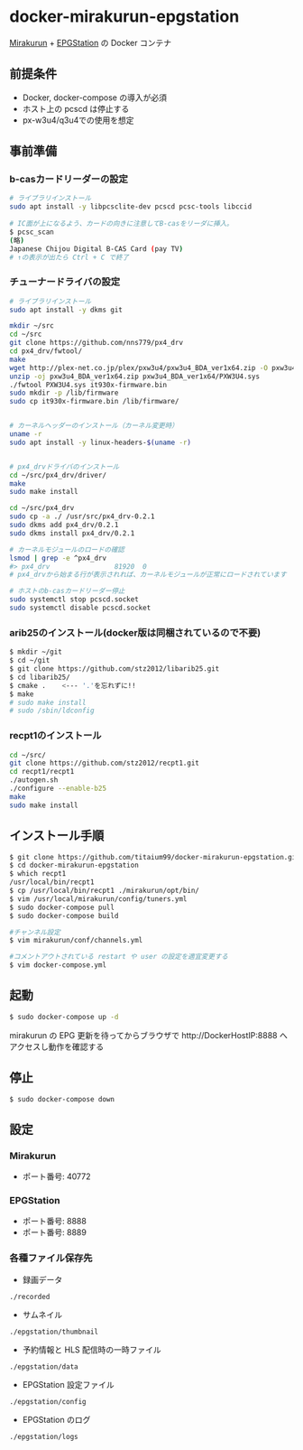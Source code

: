 # docker-mirakurun-epgstation
[Mirakurun](https://github.com/Chinachu/Mirakurun) + [EPGStation](https://github.com/l3tnun/EPGStation) の Docker コンテナ

## 前提条件
- Docker, docker-compose の導入が必須
- ホスト上の pcscd は停止する
- px-w3u4/q3u4での使用を想定

## 事前準備
### b-casカードリーダーの設定
```sh
# ライブラリインストール
sudo apt install -y libpcsclite-dev pcscd pcsc-tools libccid
 
# IC面が上になるよう、カードの向きに注意してB-casをリーダに挿入。
$ pcsc_scan
(略)
Japanese Chijou Digital B-CAS Card (pay TV)
# ↑の表示が出たら Ctrl + C で終了
```

### チューナードライバの設定
```sh
# ライブラリインストール
sudo apt install -y dkms git

mkdir ~/src
cd ~/src
git clone https://github.com/nns779/px4_drv
cd px4_drv/fwtool/
make
wget http://plex-net.co.jp/plex/pxw3u4/pxw3u4_BDA_ver1x64.zip -O pxw3u4_BDA_ver1x64.zip
unzip -oj pxw3u4_BDA_ver1x64.zip pxw3u4_BDA_ver1x64/PXW3U4.sys
./fwtool PXW3U4.sys it930x-firmware.bin
sudo mkdir -p /lib/firmware
sudo cp it930x-firmware.bin /lib/firmware/


# カーネルヘッダーのインストール（カーネル変更時）
uname -r
sudo apt install -y linux-headers-$(uname -r)


# px4_drvドライバのインストール
cd ~/src/px4_drv/driver/
make
sudo make install

cd ~/src/px4_drv
sudo cp -a ./ /usr/src/px4_drv-0.2.1
sudo dkms add px4_drv/0.2.1
sudo dkms install px4_drv/0.2.1

# カーネルモジュールのロードの確認
lsmod | grep -e ^px4_drv
#> px4_drv                81920  0
# px4_drvから始まる行が表示されれば、カーネルモジュールが正常にロードされています

# ホストのb-casカードリーダー停止
sudo systemctl stop pcscd.socket
sudo systemctl disable pcscd.socket
```
### arib25のインストール(docker版は同梱されているので不要)
```sh
$ mkdir ~/git
$ cd ~/git
$ git clone https://github.com/stz2012/libarib25.git
$ cd libarib25/
$ cmake .    <--- '.'を忘れずに!!
$ make
# sudo make install
# sudo /sbin/ldconfig
```

### recpt1のインストール
```sh
cd ~/src/
git clone https://github.com/stz2012/recpt1.git
cd recpt1/recpt1
./autogen.sh
./configure --enable-b25
make
sudo make install
```

## インストール手順

```sh
$ git clone https://github.com/titaium99/docker-mirakurun-epgstation.git
$ cd docker-mirakurun-epgstation
$ which recpt1
/usr/local/bin/recpt1
$ cp /usr/local/bin/recpt1 ./mirakurun/opt/bin/
$ vim /usr/local/mirakurun/config/tuners.yml
$ sudo docker-compose pull
$ sudo docker-compose build

#チャンネル設定
$ vim mirakurun/conf/channels.yml

#コメントアウトされている restart や user の設定を適宜変更する
$ vim docker-compose.yml
```

## 起動

```sh
$ sudo docker-compose up -d
```
mirakurun の EPG 更新を待ってからブラウザで http://DockerHostIP:8888 へアクセスし動作を確認する

## 停止

```sh
$ sudo docker-compose down
```

## 設定

### Mirakurun

* ポート番号: 40772

### EPGStation

* ポート番号: 8888
* ポート番号: 8889

### 各種ファイル保存先

* 録画データ

```./recorded```

* サムネイル

```./epgstation/thumbnail```

* 予約情報と HLS 配信時の一時ファイル

```./epgstation/data```

* EPGStation 設定ファイル

```./epgstation/config```

* EPGStation のログ

```./epgstation/logs```
